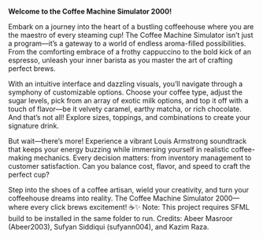 **Welcome to the Coffee Machine Simulator 2000!**

Embark on a journey into the heart of a bustling coffeehouse where you are the maestro of every steaming cup! 
The Coffee Machine Simulator isn’t just a program—it’s a gateway to a world of endless aroma-filled possibilities.
From the comforting embrace of a frothy cappuccino to the bold kick of an espresso, unleash your inner barista as you
master the art of crafting perfect brews.

With an intuitive interface and dazzling visuals, you’ll navigate through a symphony of customizable options. 
Choose your coffee type, adjust the sugar levels, pick from an array of exotic milk options, and top it off with 
a touch of flavor—be it velvety caramel, earthy matcha, or rich chocolate. And that’s not all! Explore sizes, 
toppings, and combinations to create your signature drink.

But wait—there’s more! Experience a vibrant Louis Armstrong soundtrack that keeps your energy buzzing while immersing yourself in 
realistic coffee-making mechanics. Every decision matters: from inventory management to customer satisfaction. 
Can you balance cost, flavor, and speed to craft the perfect cup?

Step into the shoes of a coffee artisan, wield your creativity, and turn your coffeehouse dreams into reality. 
The Coffee Machine Simulator 2000—where every click brews excitement! ☕✨
Note: This project requires SFML build to be installed in the same folder to run.
Credits: Abeer Masroor (Abeer2003), Sufyan Siddiqui (sufyann004), and Kazim Raza.
